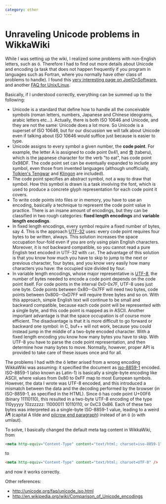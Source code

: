 ```yaml
---
category: other
---
```

Unraveling Unicode problems in WikkaWiki
========================================

While I was setting up the wiki, I realized some problems with
non-English letters, such as ö. Therefore I had to find out more details
about Unicode and encoding (a task that does not happen frequently if
you program in languages such as Fortran, where you normally have other
class of problems to handle). I found this [very interesting page on
JoelOnSoftware](http://www.joelonsoftware.com/articles/Unicode.html),
and another [FAQ for
Unix/Linux](http://www.cl.cam.ac.uk/~mgk25/unicode.html).

Basically, if I understood correctly, everything can be summed up to the
following:

-   Unicode is a standard that define how to handle all the conceivable
    symbols (roman letters, numbers, Japanese and Chinese ideograms,
    arabic letters etc\...). Actually, there is both ISO 10646 and
    Unicode, and they are not the same: Unicode does a lot more. So
    Unicode is a superset of ISO 10646, but for our discussion we will
    talk about Unicode even if talking about ISO 10646 would suffice
    just because is easier to type.
-   Unicode assigns to every symbol a given number, the **code point**.
    For example, the letter A is assigned to code point 0x41, and 食
    (taberu), which is the japanese character for the verb \"to eat\",
    has code point 0x98DF. The code point set can be eventually expanded
    to include any symbol, even those from invented languages (although
    unofficially, [Tolkien\'s
    Tengwar](http://www.evertype.com/standards/csur/tengwar.html) and
    [Klingon](http://www.evertype.com/standards/csur/klingon.html) are
    included).
-   The code point specifies an abstract symbol, not a way to draw that
    symbol. How this symbol is drawn is a task involving the font, which
    is used to produce a concrete glyph representation for each code
    point it covers.
-   To write code points into files or in memory, you have to use an
    encoding, basically a technique to represent the code point value in
    practice. There is an insane amount of encodings, but they can be
    classified in two rough categories: **fixed length encodings** and
    **variable length encodings**.
-   In fixed length encodings, every symbol require a fixed number of
    bytes, say 4. This is the approach
    [UTF-32](http://en.wikipedia.org/wiki/UTF-32) uses: every code point
    requires four bytes to be written, always. This solution increases
    the space occupation four-fold even if you are only using plain
    English characters. Moreover, it is not backward compatible, so you
    cannot read a pure English text encoded in UTF-32 with `cat`. The
    advantage of this solution is that you know how much you have to
    skip to jump to the next or previous character, four bytes, and you
    know very easily how many characters you have: the occupied size
    divided by four.
-   In variable length encodings, whose major representative is
    [UTF-8](http://en.wikipedia.org/wiki/UTF-8), the number of bytes
    needed to encode a code point depends on the code point itself. For
    code points in the interval 0x0-0x7F, UTF-8 uses just one byte. Code
    points between 0x80--0x7FF will need two bytes, code points between
    0x800--0xD7FF will require three bytes and so on. With this
    approach, simple English text will continue to be small and backward
    compatible, because each code point will be represented with a
    single byte, and this code point is mapped as in ASCII. Another
    important advantage is that the space occupation is of course more
    efficient. The disadvantage is that it is more difficult to go
    forward or backward one symbol: in C, buf++ will not work, because
    you could instead jump in the middle of a two-byte encoded
    character. With a fixed length encoding you know how many bytes you
    have to skip. With UTF-8 you have to parse the code point
    representation, and then determine how many bytes to move. Normally,
    however, proper API is provided to take care of these issues once
    and for all.

The problems I had with the ö letter arised from a wrong encoding
WikkaWiki was assuming: it specified the document as
[iso-8859-1](http://en.wikipedia.org/wiki/ISO_8859-1) encoded.
ISO-8859-1 (also known as Latin-1) is basically a single-byte encoding
like ASCII, where values from 0x80 to 0xFF map to most European symbols.
However, the data I wrote was UTF-8 encoded, and this introduced a
mismatch between the data and the decoding performed by the browser (in
ISO-8859-1, as specified in the HTML). Since ö has code point U+00F6
(binary 11110110), this resulted in a two-byte UTF-8 encoding of the
type 110yyyyy 10zzzzzz: 11000011 10110110, or 0xC3 0xB6. Each of these
two bytes was interpreted as a single-byte ISO-8859-1 value, leading to
a weird Ã¶ (capital A tilde and [pilcrow end
paragraph](http://en.wikipedia.org/wiki/Pilcrow)) instead of an ö (o
with umlaut).

To solve, I basically changed the default meta tag content in WikkaWiki,
from

```html
<meta http-equiv="Content-Type" content="text/html; charset=iso-8859-1">
```

to

```html
<meta http-equiv="Content-Type" content="text/html; charset=UTF-8" />
```

and now it works correctly.

Other references:

-   <http://unicode.org/faq/unicode_iso.html>
-   <http://en.wikipedia.org/wiki/Comparison_of_Unicode_encodings>
